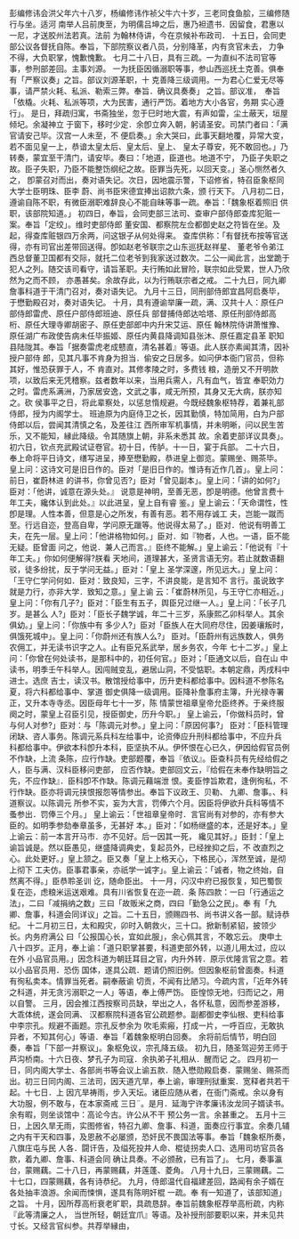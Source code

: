 <!-- { "loadSidebar": true } -->
彭编修讳会洪父年六十八岁，杨编修讳作祯父牛六十岁，三老同食鱼脍，三编修随行与坐。适河
南举人吕前庚至，为明儒吕坤之后，惠乃袒遗书．因留食，君惠以一尼，才送胶州法若真。法前
为翰林侍讲，今在京候补布政司．
十五日，会同吏部公议各督抚自陈。奉旨，下部院察议者八员，分别降革，内有贪官未去，
力争不得，大负职掌，愧歉愧歉。
七月二十八日，具有三疏。一为直纠不法司官等事，参刑部差回。主事刘源。
一为抚臣因循溺职等事，参山西巡抚土克善。俱奉有「严察议奏」之旨。部议刘源革职，十
克善降三级调用。一为君心仁爱无尽等事，请严禁火耗、私派、勒索三弊。奉旨．确议具奏奏」
之旨。部议准，　奉旨「依橇。火耗、私派等项，大为民害，通行严饬。着地方大小各官，务期
实心遵行」。
是日，拜疏归寓，书斋独坐，忽于巳时地大震，有声如雷，尘土蔽天，垣屋倾圮。余凝神立
于窗下，移时少定．余卽立奔入朝，躬请圣安。司禁门者曰：「满官请安己毕。汉宫一人未至，不
便启奏。」余大哭曰，此事天翻地覆，异常大变，若不面见皇一上，恭谙太皇太后、皇太后、皇上、
皇太子尊安，死不敢回也。」乃转奏，蒙宜至干清门，请安毕。奏曰：「地道，臣道也。地道不宁，
乃臣子失职之故。臣子失职，乃臣不能整饬纲纪之故。臣罪当先死，以回天变。」圣心恻然者久之，
卽蒙召对而出，奏对语失记。次日，因地震示警，下诏修省，特召臣象枢同大学士臣明珠、臣李
蔚、尚书臣宋德宜捧出诏款六条，颁
行天下。
八月初二日，遵谕自陈不职，有微臣溺职难辞良心不能自昧等事一疏。奉旨：「魏象枢着照旧
供职，该部院知道。」
初四日，奉旨，会同吏部三法司、查审户部侍郎查库犯赃一案。奉旨「定绞」。维时吏部侍郎
董安国、都察院左佥都御史赵之符皆在坐。及起，得查库赃银四万余两，问这银子从何处得来。
查库供称：「有督抚布按等官送得，亦有司官出差带回送得。卽如赵老爷联宗之山东巡抚赵祥星、
董老爷令弟江西总督董卫国都有交际，就托二位老爷到我家送过数次。二公一闻此言，出堂跪于
犯人之列。随交该司看守，请旨革职。夫行贿如此冒险，联宗如此受累，世人乃欣然为之而不顾，
亦愚甚矣。余故存此，以为行贿联宗者之戒。
二十九日，同九卿詹事科道于干清门召对，奏对语失记。
九月十三日，同刑部侍郎宜昌阿启奏毕，于懋勤殿召对，奏对语失记。
十月，具有遵谕举廉一疏，满、汉共十人：原任户部侍郎雷虎、原任户部侍郎班迪、原任兵
部督捕侍郎达哈塔、原任刑部侍郎高桁、原任大理寺卿胡密子、原任吏部郎中内升宋艾运、原任
翰林院侍讲萧惟豫、原任湖广布政使告病未任毕振姬、原任内黄县降调知县张沐、原任嘉定县革
职知县陆陇其。奉旨「据奏雷虎老成戆直，清名甚着』等语。此人朕亦素闻其清，因补授户部侍
郎，见其凡事不肯身为担当．偷安之日居多。如问伊本衙门官员，但称其好，惟恐获罪于人，不
肯直对。其修孝陵之时，多费钱
粮，造册又不开明款项，以致后来无凭稽察。兹者数年以来，当用兵需人，凡有血气，皆宜
奉职効力之时。雷虎系满洲，乃家居安逸，文武之事，咸无所预，其身又无大病，朕亦知之。砍
侯事平之日，将此辈察处，以惩怠惰规避。今既经魏象枢特荐，着兼礼部侍郎，授为内阁学士。
班迪原为内庭侍卫之长，因其勤慎，特加简用，白为户部侍郎以后，尝闻其清慎之名，及差往江
西所审军机事情，并未明晰，问以民生苦乐，又不能知，縁此降级。令其随旗上朝，非系未悉其
故。余着吏部详议具奏」。
初六日，钦点充武殿试证卷官。初十日，传胪。十一日，宴于兵部。
二十六日，奉上命将平日诗文，缮写进呈，捧至懋勤殿，恭进皇上御览。蒙赐坐、赐茶毕。
皇上问：这诗文可是旧日作的。臣对「是旧日作的。惟诗有近作几首」。皇上问：前日，崔蔚林进
的讲书，你曾见否?」臣对「曾见副本」。皇上问：「讲的如何?」臣对：「他讲，诚意在源头处。』
说意是神明，至善无恶，卽是明德。他曾言费十年工夫，纔体认到此处。』以此进呈，皇上自有睿
鉴。」皇上谕云：「天命谓性，性卽是理。人性本善，但意是心之所发，有善有恶。若不用存诚工
夫，岂能一蹴而至。行远自迩，登高自卑，学问原无躐等。他说得太易了。」臣对．他说有明善工
夫，在先一层。皇上问：「他讲格物如何。」臣对．如『物者，人也。一语，臣不能无疑。臣曾面
问之，他说．兼人己而言。』臣终不能解。」皇上谕云：「他说有『十年工夫。」你如何便解得?朕看
天地间，道理甚大，圣贤言语无穷。若止就数语翻驳，徒多纷扰，反于学问无益。」臣对：「皇上
圣学深邃，所见远大。」皇上问：「王守仁学问何如．臣对：致良知，三字，不讲良能，是言知不
言行。虽说致字就是力行，亦非大学．致知之意。」皇上谕
云：「崔蔚林所见，与王守仁亦相近。」
皇上问：「你有几子?」臣对：「臣生有五子，舆臣兄过继一人。」皇上问：「长子几岁。是甚么
人?」臣对：「臣长子魏学诚，年二十三岁，系康熙乙卯科举人。其余俱幼。」皇上问：「你族中有
多少人?」臣对「臣族人在大同府尽住，因姜瓖叛时，俱饿死城中」。皇上问：「你蔚州还有族人么?」
臣对。「臣蔚州有远族数人，俱务农佣工，并无读书识字之人。止有臣兄系武举，居乡务农，今年
七十二岁。」皇上问：「你曾在何处读书，是那科中的，初任何官。」臣对；「臣通文以后，自在山
中读书，明季壬午科举人。因闯贼变乱，避居山洞，不受惦职。本朝定鼎，丙戌科中进士。选庶
吉士，读汉书。散馆授给事中，历升吏科都给事中。因科道不参陈名夏，将六科都给事中、掌道
御史俱降一级调用。臣降补詹事府主簿，升光禄寺署正，又升本寺寺丞。因臣母年七十一岁，陈
情蒙世祖章皇帝允臣终养。于亲终服阕之时，蒙皇上召臣引见，授臣御史，历升今职。」
皇上谕云，「你做科员时，曾与何人对参?」臣对：与「陈调元对参。」皇上问：「原因何事?」
臣对：「臣科管理闭缺、咨人事务。陈调元系兵科左给事中，论资俸应升刑科都给事中，不应升兵
科都给事中。伊欲本科卽升本科，臣坚执不从。伊怀恨在心已久，伊因给假官员例不作缺，上流
条陈，应行作缺。吏部题覆，奉旨『依议』。臣查科员有先经给假之人，臣与满、汉科臣移问吏部，
应否作缺。吏部回文云，『给假在未奉作缺明旨之先，不应作缺』．臣科卽不作缺。陈调元藉端泄
恨。麦臣悖旨欺君，逢例徇私，不行作缺。臣亦将调元挟恨报怨等情参出。奉旨下议政王、贝勒、
九卿、詹事。、科道察议。以陈调元
所参不实，妄为大言，罚俸六个月。因臣将伊欲升兵科等情不蚤参出．罚俸三个月。」
皇上谕云：「世祖章皇帝时．言官尚有对参的，亦有参大臣的。如明季参劾奉章虽多，无甚好
本。」臣对：「如杨继盛的本，还是好本。」皇上谕云：前一本言开马市．亦不见好。后一因其一死，
纔见其好。」臣封：「皇上谕旨诚是。然以臣愚见，继盛降调典史，复起员外，已经挫抑之后，不
改直烈之心。此处更好。」皇上颔之。臣又奏「皇上上格天心，下格民心，浑然至诚，是彻上彻下
工夫仿。臣事君事亲，亦祇学一诚字」。皇上谕云：「诚者，物之终始，自然离不得。」臣恭聆圣训
讫，随命臣出。
十一月，闪汉中府已报恢复，知巴蜀恢复在迩，虑粮米运送艰难。具有川省恢复在迩一疏．条
陈四款：一曰「行通运之法」，二曰「减捐纳之数」三曰「故贩米之商，四曰「勤急公之民」。奉
有「九卿、詹事，科道会同详议」之旨。二十五日，颁赐四书、尚书讲义各一部。赋诗恭纪。
十二月初三日，太和殿灾，卯时入朝救火，三十口。掀新制紧貂，披领少长。内务府满公
曰「公报国心长，宜如此服」，余心佩其言，不敢忘云。
庚申土八十四岁。正月，奉上谕：「道只职掌甚要，科道吏部外转，以道儿用太过，应以在外
小品官员用。」因念科道为朝廷耳目之官，内升外转．原示优隆言官之意。若以小品官员用．恐伤
国体，遂具公疏．题请仍照旧例。但因象枢前曾面奏。科道有徇私卖本。情罪当死者。嗣奉蔽谕
切贡，不闻有比陋习。今疏内言，「近年外转之科道，并无贪污溺职之一人」等语，奉上傅严饬。
臣惶惊无地，归而记之，用以自警。
三月，因会推江西按察司员缺，举出之人，各怀私意，因而参差游移，大乖体统，遂会同满、
汉都察院科道各官公疏题参。副都御史李仙根、吏科给事中李宗孔。规避不画题。宗孔反参余为
吹毛索瘢，打成一片，一呼百应，无敢执异者，不知其何心」等语．奉旨「着魏象枢明白回奏。
余将前后情节，明白回奏，奉旨「下部一并察议」。象枢免议，宗孔降五级。
初九日，随圣驾迎劳王师于芦沟桥南。十六日夜、梦孔子为司寇．余执弟子礼相从．醒而记
之。
四月初一日，同内阁大学士、各部尚书等会议上谕五款．随入懋勋殿启奏．蒙赐坐、赐茶而
出。初三日同内阁、三法司，因天道亢旱，奉上谕，审理刑狱重案．宽释者共若干起。十七日．上
因亢旱祷雨，步入天坛。诸臣应随从者，在衙门斋戒。余以身有大功服，例不敢与，在本家斋戒
三日¨。是月．延海宁许孝廉讳汝龙同子婿读书。余有暇，则坐谈馆中：高论今古。许公从不干
预公务一言。余甚重之。
五月十三日，上因久旱无雨，实图修省，特召九卿、詹事、科道，面奏应行事宜。余奏几辅
之内有干天和四事，及恩赦不必屡颁，恐奸民不畏国法等事。奉旨「魏象枢所奏，八旗庄屯与民
人各．闘讦告，及缢死投井人命、棍徒拐卖人口、选用司坊官员各款，着九卿、詹事、科道会同
确让具奏。不必颁赦，已有旨了」。
七月，奏事瀛台，蒙赐藕。二十八日，再蒙赐藕，并莲蓬、菱角。
八月十九日，三蒙赐藕。二十七口，四蒙赐藕，各有诗恭纪。
九月，侍郎温代自福建差回，路闻有余子婿在各处抽丰浪游。余闻而悚惧，遂具有陈明奸棍
一疏。奉
有一知道了，该部知道」之旨。
十月，因所荐高桁衰老旷职，具疏恳辞。奉旨前魏象枢荐举高桁疏，内称『此等清廉之人，
当世所轻，朝廷宜爪』等语。及补授刑部要职以来，并未见共寸长。又经言官纠参。共荐举縁由，
